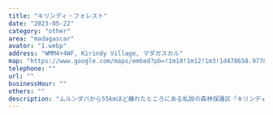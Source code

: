 ```yaml
---
title: "キリンディ・フォレスト"
date: "2023-05-22"
category: "other"
area: "madagascar"
avator: "1.webp"
address: "WMM4+4WF, Kirindy Village, マダガスカル"
map: "https://www.google.com/maps/embed?pb=!1m18!1m12!1m3!1d478658.9778482079!2d44.08509428976462!3d-20.40253717938014!2m3!1f0!2f0!3f0!3m2!1i1024!2i768!4f13.1!3m3!1m2!1s0x1f5f351cb0807f7b%3A0xa2155fc90f2969d3!2sR%C3%A9serve%20foresti%C3%A8re%20de%20Kirindy!5e0!3m2!1sja!2sjp!4v1711445908755!5m2!1sja!2sjp"
telephone: ""
url: ""
businessHour: ""
others: ""
description: "ムルンダバから55kmほど離れたところにある私設の森林保護区「キリンディ・フォレスト」内あるレストラン。ベジタリアンメニュー有り。"
---
```

